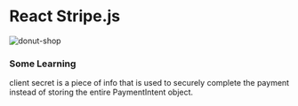 # React Stripe.js 

![donut-shop](https://user-images.githubusercontent.com/59585336/74299251-111fb300-4d1a-11ea-932b-a6e7b33f6ea8.gif)

### Some Learning 

client secret is a piece of info that is used to securely complete the payment instead of storing the entire PaymentIntent object. 

